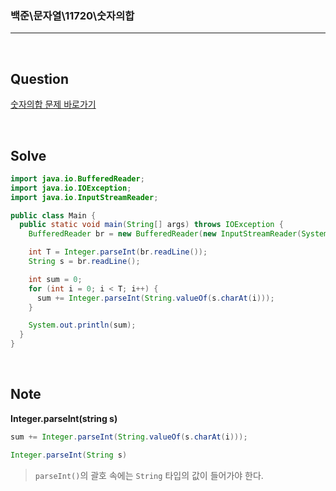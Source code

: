 ### 백준\문자열\11720\숫자의합

---

<br/>

## Question

[숫자의합 문제 바로가기](https://www.acmicpc.net/problem/11720)

<br/>

## Solve

```java
import java.io.BufferedReader;
import java.io.IOException;
import java.io.InputStreamReader;

public class Main {
  public static void main(String[] args) throws IOException {
    BufferedReader br = new BufferedReader(new InputStreamReader(System.in));

    int T = Integer.parseInt(br.readLine());
    String s = br.readLine();

    int sum = 0;
    for (int i = 0; i < T; i++) {
      sum += Integer.parseInt(String.valueOf(s.charAt(i)));
    }

    System.out.println(sum);
  }
}
```

<br/>

## Note

**Integer.parseInt(string s)**

```java
sum += Integer.parseInt(String.valueOf(s.charAt(i)));

Integer.parseInt(String s)
```

> `parseInt()`의 괄호 속에는 `String` 타입의 값이 들어가야 한다.
